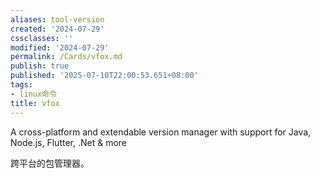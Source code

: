 ```yaml
---
aliases: tool-version
created: '2024-07-29'
cssclasses: ''
modified: '2024-07-29'
permalink: /Cards/vfox.md
publish: true
published: '2025-07-10T22:00:53.651+08:00'
tags:
- linux命令
title: vfox
---
```

A cross-platform and extendable version manager with support for Java, Node.js, Flutter, .Net & more

跨平台的包管理器。